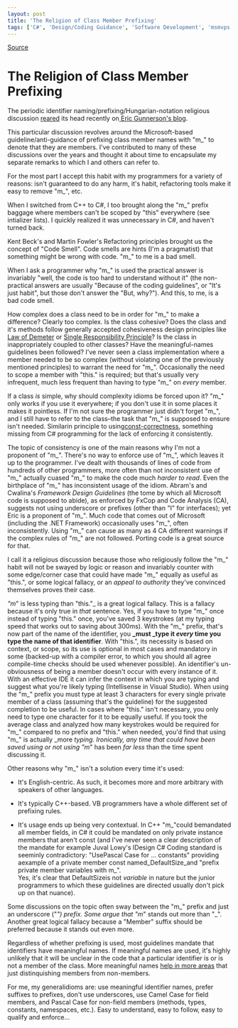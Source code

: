 ```yaml
---
layout: post
title: 'The Religion of Class Member Prefixing'
tags: ['C#', 'Design/Coding Guidance', 'Software Development', 'msmvps']
---
```

[Source](http://blogs.msmvps.com/peterritchie/2007/06/17/the-religion-of-class-member-prefixing/ "Permalink to The Religion of Class Member Prefixing")

# The Religion of Class Member Prefixing

The periodic identifier naming/prefixing/Hungarian-notation religious discussion [reared][1] its head recently on[ Eric Gunnerson's blog][2]. 

This particular discussion revolves around the Microsoft-based guideline/anti-guidance of prefixing class member names with "m_" to denote that they are members. I've contributed to many of these discussions over the years and thought it about time to encapsulate my separate remarks to which I and others can refer to.

For the most part I accept this habit with my programmers for a variety of reasons: isn't guaranteed to do any harm, it's habit, refactoring tools make it easy to remove "m_", etc.

When I switched from C++ to C#, I too brought along the "m_" prefix baggage where members can't be scoped by "this" everywhere (see intializer lists). I quickly realized it was unnecessary in C#, and haven't turned back.

Kent Beck's and Martin Fowler's Refactoring principles brought us the concept of "Code Smell". Code smells are hints (I'm a pragmatist) that something might be wrong with code. "m_" to me is a bad smell.

When I ask a programmer why "m_" is used the practical answer is invariably "well, the code is too hard to understand without it" (the non-practical answers are usually "Because of the coding guidelines", or "It's just habit", but those don't answer the "But, why?"). And this, to me, is a bad code smell.

How complex does a class need to be in order for "m_" to make a difference? Clearly too complex. Is the class cohesive? Does the class and it's methods follow generally accepted cohesiveness design principles like [Law of Demeter][3] or [Single Responsibility Principle][4]? Is the class in inappropriately coupled to other classes? Have the meaningful-names guidelines been followed? I've never seen a class implementation where a member needed to be so complex (without violating one of the previously mentioned principles) to warrant the need for "m_". Occasionally the need to scope a member with "this." is required; but that's usually very infrequent, much less frequent than having to type "m_" on _every_ member.

If a class _is_ simple, why should complexity idioms be forced upon it? "m_" only works if you use it everywhere; if you don't use it in some places it makes it pointless. If I'm not sure the programmer just didn't forget "m_", and I still have to refer to the class–the task that "m_" is supposed to ensure isn't needed. Similarin principle to using[const-correctness][5], something missing from C# programming for the lack of enforcing it consistently.

The topic of consistency is one of the main reasons why I'm not a proponent of "m_". There's no way to enforce use of "m_", which leaves it up to the programmer. I've dealt with thousands of lines of code from hundreds of other programmers, more often than not inconsistent use of "m_" actually cuased "m_" to make the code much _harder to read_. Even the birthplace of "m_" has inconsistent usage of the idiom. Abram's and Cwalina's _Framework Design Guidelines_ (the tome by which all Microsoft code is supposed to abide), as enforced by FxCop and Code Analysis (CA), suggests not using underscore or prefixes (other than "I" for interfaces); yet Eric is a proponent of "m_". Much code that comes out of Microsoft (including the .NET Framework) occasionally uses "m_", often inconsistently. Using "m_" can cause as many as 4 CA different warnings if the complex rules of "m_" are not followed. Porting code is a great source for that.

I call it a religious discussion because those who religiously follow the "m_" habit will not be swayed by logic or reason and invariably counter with some edge/corner case that could have made "m_" equally as useful as "this.", or some logical fallacy, or an _appeal to authority_ they've convinced themselves proves their case.

_"m_" is less typing than "this."_ is a great logical fallacy. This is a fallacy because it's only true in _that_ sentence. Yes, if you have to type "m_" once instead of typing "this." once, you've saved 3 keystrokes (at my typing speed that works out to saving about 300ms). With the "m_" prefix, that's now part of the name of the identifier, you **_must _type it _every_ time you type the name of that identifier**. With "this.", its necessity is based on context, or scope, so its use is optional in most cases and mandatory in some (backed-up with a compiler error, to which you should all agree compile-time checks should be used whenever possible). An identifier's un-obviousness of being a member doesn't occur with every instance of it. With an effective IDE it can infer the context in which you are typing and suggest what you're likely typing (Intellisense in Visual Studio). When using the "m_" prefix you must type at least 3 characters for every single private member of a class (assuming that's the guideline) for the suggested completion to be useful. In cases where "this." isn't necessary, you only need to type one character for it to be equally useful. If you took the average class and analyzed how many keystrokes would be required for "m_" compared to no prefix and "this." when needed, you'd find that using "m_" is actually _more _typing. Ironically, any time that could have been saved using or not using "m_" has been _far less_ than the time spent discussing it.

Other reasons why "m_" isn't a solution every time it's used:

  

  

* It's English-centric. As such, it becomes more and more arbitrary with speakers of other languages.

  

* It's typically C++-based. VB programmers have a whole different set of prefixing rules.

  

* It's usage ends up being very contextual. In C++ "m_"could bemandated all member fields, in C# it could be mandated on only private instance members that aren't const (and I've never seen a clear description of the mandate for example Juval Lowy's IDesign C# Coding standard is seeminly contradictory: "UsePascal Case for … constants" providing aexample of a private member const named_DefaultSize_and "prefix private member variables with m_".   
Yes, it's clear that DefaultSizeis not _variable_ in nature but the junior programmers to which these guidelines are directed usually don't pick up on that nuance).

Some discussions on the topic often sway between the "m_" prefix and just an underscore ("_") prefix. Some argue that "m_" stands out more than "_". Another great logical fallacy because a "Member" suffix should be preferred because it stands out even more.

Regardless of whether prefixing is used, most guidelines mandate that identifiers have meaningful names. If meaningful names are used, it's highly unlikely that it will be unclear in the code that a particular identifier is or is not a member of the class. More meaningful names [help in more areas][6] that just distinquishing members from non-members.

For me, my generalidioms are: use meaningful identifier names, prefer suffixes to prefixes, don't use underscores, use Camel Case for field members, and Pascal Case for non-field members (methods, types, constants, namespaces, etc.). Easy to understand, easy to follow, easy to qualify and enforce…

[1]: http://blogs.msdn.com/ericgu/archive/2007/06/15/to-m-or-no-to-m-that-is-the-question.aspx
[2]: http://blogs.msdn.com/ericgu/default.aspx
[3]: http://en.wikipedia.org/wiki/Law_of_Demeter
[4]: http://en.wikipedia.org/wiki/Single_responsibility_principle
[5]: http://en.wikipedia.org/wiki/Const
[6]: http://blogs.msdn.com/ericlippert/archive/2007/06/12/bad-names.aspx



